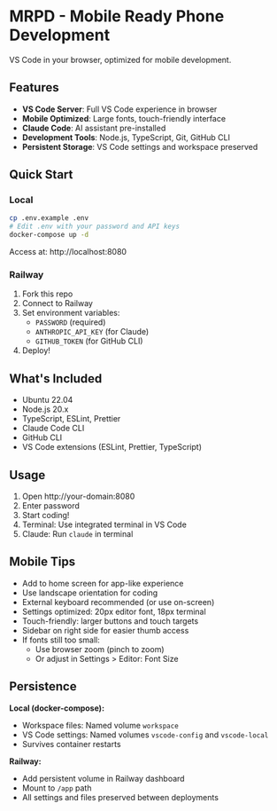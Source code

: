 # MRPD - Mobile Ready Phone Development

VS Code in your browser, optimized for mobile development.

## Features

- **VS Code Server**: Full VS Code experience in browser
- **Mobile Optimized**: Large fonts, touch-friendly interface
- **Claude Code**: AI assistant pre-installed
- **Development Tools**: Node.js, TypeScript, Git, GitHub CLI
- **Persistent Storage**: VS Code settings and workspace preserved

## Quick Start

### Local
```bash
cp .env.example .env
# Edit .env with your password and API keys
docker-compose up -d
```
Access at: http://localhost:8080

### Railway
1. Fork this repo
2. Connect to Railway
3. Set environment variables:
   - `PASSWORD` (required)
   - `ANTHROPIC_API_KEY` (for Claude)
   - `GITHUB_TOKEN` (for GitHub CLI)
4. Deploy!

## What's Included

- Ubuntu 22.04
- Node.js 20.x
- TypeScript, ESLint, Prettier
- Claude Code CLI
- GitHub CLI
- VS Code extensions (ESLint, Prettier, TypeScript)

## Usage

1. Open http://your-domain:8080
2. Enter password
3. Start coding!
4. Terminal: Use integrated terminal in VS Code
5. Claude: Run `claude` in terminal

## Mobile Tips

- Add to home screen for app-like experience
- Use landscape orientation for coding
- External keyboard recommended (or use on-screen)
- Settings optimized: 20px editor font, 18px terminal
- Touch-friendly: larger buttons and touch targets
- Sidebar on right side for easier thumb access
- If fonts still too small: 
  - Use browser zoom (pinch to zoom)
  - Or adjust in Settings > Editor: Font Size

## Persistence

**Local (docker-compose):**
- Workspace files: Named volume `workspace`
- VS Code settings: Named volumes `vscode-config` and `vscode-local`
- Survives container restarts

**Railway:**
- Add persistent volume in Railway dashboard
- Mount to `/app` path
- All settings and files preserved between deployments